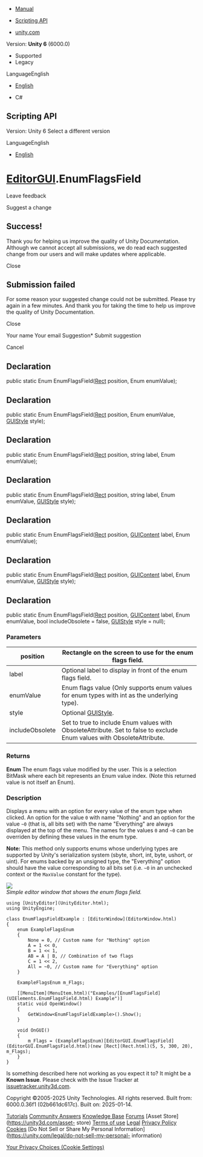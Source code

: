 [ ]()

  * [Manual](../Manual/index.html)
  * [Scripting API](../ScriptReference/index.html)

  * [unity.com](https://unity.com/)

Version: **Unity 6** (6000.0)

  * Supported
  * Legacy

LanguageEnglish

  * [English]()

  * C#

[ ](https://docs.unity3d.com)

## Scripting API

Version: Unity 6 Select a different version

LanguageEnglish

  * [English]()

#  [EditorGUI](EditorGUI.html).EnumFlagsField

Leave feedback

Suggest a change

## Success!

Thank you for helping us improve the quality of Unity Documentation. Although
we cannot accept all submissions, we do read each suggested change from our
users and will make updates where applicable.

Close

## Submission failed

For some reason your suggested change could not be submitted. Please <a>try
again</a> in a few minutes. And thank you for taking the time to help us
improve the quality of Unity Documentation.

Close

Your name Your email Suggestion* Submit suggestion

Cancel

[ ]()

## Declaration

public static Enum EnumFlagsField([Rect](Rect.html) position, Enum enumValue);

## Declaration

public static Enum EnumFlagsField([Rect](Rect.html) position, Enum enumValue,
[GUIStyle](GUIStyle.html) style);

## Declaration

public static Enum EnumFlagsField([Rect](Rect.html) position, string label,
Enum enumValue);

## Declaration

public static Enum EnumFlagsField([Rect](Rect.html) position, string label,
Enum enumValue, [GUIStyle](GUIStyle.html) style);

## Declaration

public static Enum EnumFlagsField([Rect](Rect.html) position,
[GUIContent](GUIContent.html) label, Enum enumValue);

## Declaration

public static Enum EnumFlagsField([Rect](Rect.html) position,
[GUIContent](GUIContent.html) label, Enum enumValue, [GUIStyle](GUIStyle.html)
style);

## Declaration

public static Enum EnumFlagsField([Rect](Rect.html) position,
[GUIContent](GUIContent.html) label, Enum enumValue, bool includeObsolete =
false, [GUIStyle](GUIStyle.html) style = null);

### Parameters

position | Rectangle on the screen to use for the enum flags field.  
---|---  
label | Optional label to display in front of the enum flags field.  
enumValue | Enum flags value (Only supports enum values for enum types with int as the underlying type).  
style | Optional [GUIStyle](GUIStyle.html).  
includeObsolete | Set to true to include Enum values with ObsoleteAttribute. Set to false to exclude Enum values with ObsoleteAttribute.  
  
### Returns

**Enum** The enum flags value modified by the user. This is a selection
BitMask where each bit represents an Enum value index. (Note this returned
value is not itself an Enum).

### Description

Displays a menu with an option for every value of the enum type when clicked.
An option for the value `0` with name "Nothing" and an option for the value
`~0` (that is, all bits set) with the name "Everything" are always displayed
at the top of the menu. The names for the values `0` and `~0` can be overriden
by defining these values in the enum type.

**Note:** This method only supports enums whose underlying types are supported
by Unity's serialization system (sbyte, short, int, byte, ushort, or uint).
For enums backed by an unsigned type, the "Everything" option should have the
value corresponding to all bits set (i.e. `~0` in an unchecked context or the
`MaxValue` constant for the type).  
  
![](../StaticFiles/ScriptRefImages/EditorGUIEnumFlagsField.png)  
_Simple editor window that shows the enum flags field._

    
    
    using [UnityEditor](UnityEditor.html);
    using UnityEngine;  
      
    class EnumFlagsFieldExample : [EditorWindow](EditorWindow.html)
    {
        enum ExampleFlagsEnum
        {
            None = 0, // Custom name for "Nothing" option
            A = 1 << 0,
            B = 1 << 1,
            AB = A | B, // Combination of two flags
            C = 1 << 2,
            All = ~0, // Custom name for "Everything" option
        }  
      
        ExampleFlagsEnum m_Flags;  
      
        [[MenuItem](MenuItem.html)("Examples/[EnumFlagsField](UIElements.EnumFlagsField.html) Example")]
        static void OpenWindow()
        {
            GetWindow<EnumFlagsFieldExample>().Show();
        }  
      
        void OnGUI()
        {
            m_Flags = (ExampleFlagsEnum)[EditorGUI.EnumFlagsField](EditorGUI.EnumFlagsField.html)(new [Rect](Rect.html)(5, 5, 300, 20), m_Flags);
        }
    }
    

Is something described here not working as you expect it to? It might be a
**Known Issue**. Please check with the Issue Tracker at
[issuetracker.unity3d.com](https://issuetracker.unity3d.com).

Copyright ©2005-2025 Unity Technologies. All rights reserved. Built from:
6000.0.36f1 (02b661dc617c). Built on: 2025-01-14.

[Tutorials](https://unity3d.com/learn) [Community
Answers](https://answers.unity3d.com) [Knowledge
Base](https://support.unity3d.com/hc/en-us)
[Forums](https://forum.unity3d.com) [Asset Store](https://unity3d.com/asset-
store) [Terms of use](https://docs.unity3d.com/Manual/TermsOfUse.html)
[Legal](https://unity.com/legal) [Privacy
Policy](https://unity.com/legal/privacy-policy)
[Cookies](https://unity.com/legal/cookie-policy) [Do Not Sell or Share My
Personal Information](https://unity.com/legal/do-not-sell-my-personal-
information)

[Your Privacy Choices (Cookie Settings)](javascript:void\(0\);)

